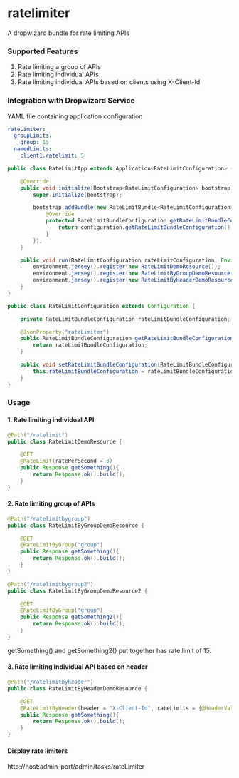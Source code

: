 # ratelimiter
A dropwizard bundle for rate limiting APIs

### Supported Features
1. Rate limiting a group of APIs
2. Rate limiting individual APIs
3. Rate limiting individual APIs based on clients using X-Client-Id

### Integration with Dropwizard Service

YAML file containing application configuration
```yaml
rateLimiter:
  groupLimits:
    group: 15
  namedLimits:
    client1.ratelimit: 5
```

```java
public class RateLimitApp extends Application<RateLimitConfiguration> {

    @Override
    public void initialize(Bootstrap<RateLimitConfiguration> bootstrap) {
        super.initialize(bootstrap);

        bootstrap.addBundle(new RateLimitBundle<RateLimitConfiguration>() {
            @Override
            protected RateLimitBundleConfiguration getRateLimitBundleConfiguration(RateLimitConfiguration configuration) {
                return configuration.getRateLimitBundleConfiguration();
            }
        });
    }

    public void run(RateLimitConfiguration rateLimitConfiguration, Environment environment) throws Exception {
        environment.jersey().register(new RateLimitDemoResource());
        environment.jersey().register(new RateLimitByGroupDemoResource());
        environment.jersey().register(new RateLimitByHeaderDemoResource());
    }
}
```

```java
public class RateLimitConfiguration extends Configuration {

    private RateLimitBundleConfiguration rateLimitBundleConfiguration;

    @JsonProperty("rateLimiter")
    public RateLimitBundleConfiguration getRateLimitBundleConfiguration() {
        return rateLimitBundleConfiguration;
    }

    public void setRateLimitBundleConfiguration(RateLimitBundleConfiguration rateLimitBundleConfiguration) {
        this.rateLimitBundleConfiguration = rateLimitBundleConfiguration;
    }
}
```

### Usage

#### 1. Rate limiting individual API

```java
@Path("/ratelimit")
public class RateLimitDemoResource {

    @GET
    @RateLimit(ratePerSecond = 3)
    public Response getSomething(){
        return Response.ok().build();
    }
}
```

#### 2. Rate limiting group of APIs

```java
@Path("/ratelimitbygroup")
public class RateLimitByGroupDemoResource {

    @GET
    @RateLimitByGroup("group")
    public Response getSomething(){
        return Response.ok().build();
    }
}
```

```java
@Path("/ratelimitbygroup2")
public class RateLimitByGroupDemoResource2 {

    @GET
    @RateLimitByGroup("group")
    public Response getSomething2(){
        return Response.ok().build();
    }
}
```
getSomething() and getSomething2() put together has rate limit of 15.
#### 3. Rate limiting individual API based on header

```java
@Path("/ratelimitbyheader")
public class RateLimitByHeaderDemoResource {

    @GET
    @RateLimitByHeader(header = "X-Client-Id", rateLimits = {@HeaderValue(value = "client1", nameLimit = "client1.ratelimit"),@HeaderValue(value = "client2", ratePerSecond = 20)})
    public Response getSomething(){
        return Response.ok().build();
    }
}
```

#### Display rate limiters
http://host:admin_port/admin/tasks/rateLimiter
